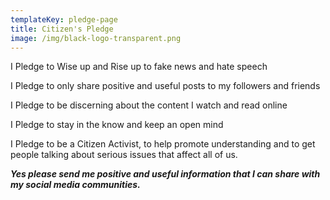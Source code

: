 ```yaml
---
templateKey: pledge-page
title: Citizen's Pledge
image: /img/black-logo-transparent.png
---
```

I Pledge to Wise up and Rise up to fake news and hate speech

I Pledge to only share positive and useful posts to my followers and friends

I Pledge to be discerning about the content I watch and read online

I Pledge to stay in the know and keep an open mind

I Pledge to be a Citizen Activist, to help promote understanding and to get people talking about serious issues that affect all of us.

***Yes please send me positive and useful information that I can share with my social media communities.***
